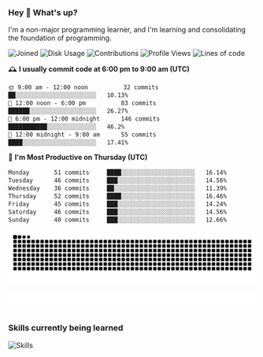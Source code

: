 ### Hey :wave: What's up?

I'm a non-major programming learner, and I'm learning and consolidating the foundation of programming.

<!--START_SECTION:waka-->
![Joined](http://img.shields.io/badge/Joined-7%20years%20ago-6D67E4?style=flat&labelColor=453C67)
![Disk Usage](http://img.shields.io/badge/Github%27s%20Storage-603.8%20MB-FD841F?style=flat&labelColor=E14D2A)
![Contributions](http://img.shields.io/badge/Contributions%20in%202024-28-7DCE13?style=flat&labelColor=2B7A0B)
![Profile Views](http://img.shields.io/badge/Profile%20Views-0-3AB4F2?style=flat&labelColor=0078AA)
![Lines of code](https://img.shields.io/badge/Lines%20of%20code-2%20Million%20Lines%20of%20code-FF8B8B?style=flat&labelColor=EB4747)

🕰️ **I usually commit code at 6:00 pm to 9:00 am (UTC)** 

```text
🌞 9:00 am - 12:00 noon          32 commits     ██░░░░░░░░░░░░░░░░░░░░░░░   10.13% 
🌆 12:00 noon - 6:00 pm          83 commits     ██████░░░░░░░░░░░░░░░░░░░   26.27% 
🌃 6:00 pm - 12:00 midnight      146 commits    ███████████░░░░░░░░░░░░░░   46.2% 
🌙 12:00 midnight - 9:00 am      55 commits     ████░░░░░░░░░░░░░░░░░░░░░   17.41%
```
📅 **I'm Most Productive on Thursday (UTC)** 

```text
Monday       51 commits     ████░░░░░░░░░░░░░░░░░░░░░   16.14% 
Tuesday      46 commits     ███░░░░░░░░░░░░░░░░░░░░░░   14.56% 
Wednesday    36 commits     ██░░░░░░░░░░░░░░░░░░░░░░░   11.39% 
Thursday     52 commits     ████░░░░░░░░░░░░░░░░░░░░░   16.46% 
Friday       45 commits     ███░░░░░░░░░░░░░░░░░░░░░░   14.24% 
Saturday     46 commits     ███░░░░░░░░░░░░░░░░░░░░░░   14.56% 
Sunday       40 commits     ███░░░░░░░░░░░░░░░░░░░░░░   12.66%
```

<!--END_SECTION:waka-->

![Snake animation](https://raw.githubusercontent.com/dirname/dirname/output/snake.svg)

![metrics](github-metrics.svg)

### Skills currently being learned

![Skills](https://skillicons.dev/icons?i=linux,rust,go,solidity,typescript,bash,git,postgres,mysql,redis,mongo,docker,kubernetes,grafana,prometheus)
